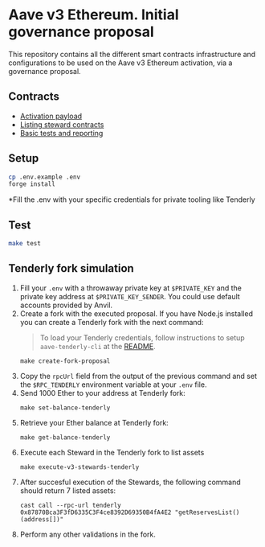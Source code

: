 # Aave v3 Ethereum. Initial governance proposal

This repository contains all the different smart contracts infrastructure and configurations to be used on the Aave v3 Ethereum activation, via a governance proposal.

## Contracts
- [Activation payload](./src/contracts/AaveV3EthereumInitialPayload.sol)
- [Listing steward contracts](./src/contracts/stewards/)
- [Basic tests and reporting](./tests/AaveV3EthereumActivation.t.sol)

## Setup

```sh
cp .env.example .env
forge install
```

*Fill the .env with your specific credentials for private tooling like Tenderly

## Test

```sh
make test
```

## Tenderly fork simulation

1. Fill your `.env` with a throwaway private key at `$PRIVATE_KEY` and the private key address at `$PRIVATE_KEY_SENDER`. You could use default accounts provided by Anvil.
2. Create a fork with the executed proposal. If you have Node.js installed you can create a Tenderly fork with the next command:
    > To load your Tenderly credentials, follow instructions to setup `aave-tenderly-cli` at the [README](https://github.com/bgd-labs/aave-tenderly-cli#setup-env).
    ```
    make create-fork-proposal
    ```
3. Copy the `rpcUrl` field from the output of the previous command and set the `$RPC_TENDERLY` environment variable at your `.env` file.
3. Send 1000 Ether to your address at Tenderly fork:
    ```
    make set-balance-tenderly
    ```
4. Retrieve your Ether balance at Tenderly fork:
    ```
    make get-balance-tenderly
    ```
5. Execute each Steward in the Tenderly fork to list assets
    ```
    make execute-v3-stewards-tenderly
    ```
6. After succesful execution of the Stewards, the following command should return 7 listed assets:
    ```
    cast call --rpc-url tenderly 0x87870Bca3F3fD6335C3F4ce8392D69350B4fA4E2 "getReservesList()(address[])"
    ```
7. Perform any other validations in the fork.